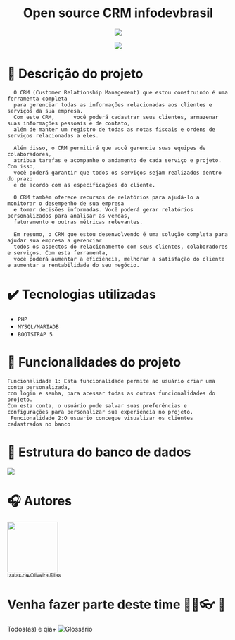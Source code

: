 <h1 align="center">Open source CRM infodevbrasil</h1>
<p align="center">
<img src="http://img.shields.io/static/v1?label=STATUS&message=EM%20DESENVOLVIMENTO&color=GREEN&style=for-the-badge"/>
</p>
<p align="center">
<img src="https://user-images.githubusercontent.com/20734038/224526300-72d4b6ba-ff7d-461c-8e10-5682e4e7efca.png"/>
</p>

# :mag_right: Descrição do projeto<br>

      O CRM (Customer Relationship Management) que estou construindo é uma ferramenta completa
      para gerenciar todas as informações relacionadas aos clientes e serviços da sua empresa. 
      Com este CRM,      você poderá cadastrar seus clientes, armazenar suas informações pessoais e de contato,
      além de manter um registro de todas as notas fiscais e ordens de serviços relacionadas a eles.

      Além disso, o CRM permitirá que você gerencie suas equipes de colaboradores, 
      atribua tarefas e acompanhe o andamento de cada serviço e projeto. Com isso,
      você poderá garantir que todos os serviços sejam realizados dentro do prazo
      e de acordo com as especificações do cliente.

      O CRM também oferece recursos de relatórios para ajudá-lo a monitorar o desempenho de sua empresa
      e tomar decisões informadas. Você poderá gerar relatórios personalizados para analisar as vendas,
      faturamento e outras métricas relevantes.

      Em resumo, o CRM que estou desenvolvendo é uma solução completa para ajudar sua empresa a gerenciar 
      todos os aspectos do relacionamento com seus clientes, colaboradores e serviços. Com esta ferramenta,
      você poderá aumentar a eficiência, melhorar a satisfação do cliente e aumentar a rentabilidade do seu negócio.


# :heavy_check_mark: Tecnologias utilizadas

- ``PHP``
- ``MYSQL/MARIADB``
- ``BOOTSTRAP 5``


# :hammer: Funcionalidades do projeto
    Funcionalidade 1: Esta funcionalidade permite ao usuário criar uma conta personalizada,
    com login e senha, para acessar todas as outras funcionalidades do projeto. 
    Com esta conta, o usuário pode salvar suas preferências e configurações para personalizar sua experiência no projeto.
     Funcionalidade 2:O usuario concegue visualizar os clientes cadastrados no banco
    
# :bank: Estrutura do banco de dados

<img src="https://user-images.githubusercontent.com/20734038/224528646-43f1e804-642d-4b9d-94d4-a757b1af753f.png">


# :headphones: Autores

[<img src="https://user-images.githubusercontent.com/20734038/224526903-0ea9e5aa-cc5a-42d9-818c-4ee65b815ed0.png" width=115><br><sub>izaias de Oliveira Elias</sub>](https://github.com/shadowruge/) 

# Venha fazer parte deste time :rainbow::rose::eyeglasses: :lipstick:
Todos(as) e qia+
![Glossário](https://www.natura.com.br/blog/mais-natura/glossario-lgbt-entenda-o-que-e-queer-intersexual-genero-fluido-e-mais?gclid=Cj0KCQiA6rCgBhDVARIsAK1kGPIF8drDMk7gY1IH_3OzZ2R4X2t1Mz6qreUivTBfRQp15jGRH0yXQ98aAmMdEALw_wcB&gclsrc=aw.ds)



